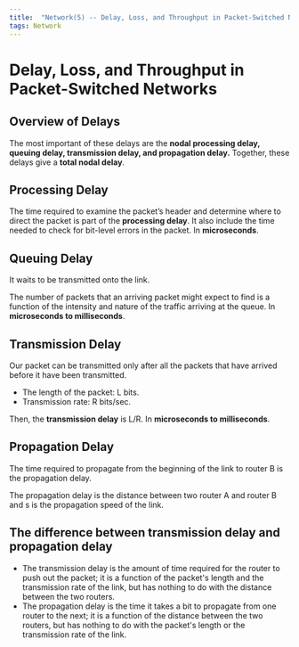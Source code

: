 ```yaml
---
title:  "Network(5) -- Delay, Loss, and Throughput in Packet-Switched Networks"
tags: Network
---
```


# Delay, Loss, and Throughput in Packet-Switched Networks

## Overview of Delays

The most important of these delays are the **nodal processing delay, queuing delay, transmission delay, and propagation delay.** Together, these delays give a **total nodal delay**.

## Processing Delay

The time required to examine the packet’s header and determine where to direct the packet is part of the **processing delay**. It also include the time needed to check for bit-level errors in the packet. In **microseconds**.

## Queuing Delay

It waits to be transmitted onto the link.

The number of packets that an arriving packet might expect to find is a function of the intensity and nature of the traffic arriving at the queue. In **microseconds to milliseconds**.

## Transmission Delay

Our packet can be transmitted only after all the packets that have arrived before it have been transmitted.

* The length of the packet: L bits.
* Transmission rate: R bits/sec.

Then, the **transmission delay** is L/R. In **microseconds to milliseconds**.

## Propagation Delay

The time required to propagate from the beginning of the link to router B is the propagation delay.

The propagation delay is the distance between two router A and router B and s is the propagation speed of the link.

## The difference between transmission delay and propagation delay

* The transmission delay is the amount of time required for the router to push out the packet; it is a function of the packet's length and the transmission rate of the link, but has nothing to do with the distance between the two routers.
* The propagation delay is the time it takes a bit to propagate from one router to the next; it is a function of the distance between the two routers, but has nothing to do with the packet's length or the transmission rate of the link.


